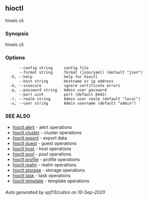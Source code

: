 ## hioctl

hiveio cli

### Synopsis

hiveio cli

### Options

```
      --config string     config file
      --format string     format (json/yaml) (default "json")
  -h, --help              help for hioctl
      --host string       Hostname or ip address
  -k, --insecure          ignore certificate errors
  -p, --password string   Admin user password
      --port uint         port (default 8443)
  -r, --realm string      Admin user realm (default "local")
  -u, --user string       Admin username (default "admin")
```

### SEE ALSO

* [hioctl alert](hioctl_alert.md)	 - alert operations
* [hioctl cluster](hioctl_cluster.md)	 - cluster operations
* [hioctl export](hioctl_export.md)	 - export data
* [hioctl guest](hioctl_guest.md)	 - guest operations
* [hioctl host](hioctl_host.md)	 - host operations
* [hioctl pool](hioctl_pool.md)	 - pool operations
* [hioctl profile](hioctl_profile.md)	 - profile operations
* [hioctl realm](hioctl_realm.md)	 - realm operations
* [hioctl storage](hioctl_storage.md)	 - storage operations
* [hioctl task](hioctl_task.md)	 - task operations
* [hioctl template](hioctl_template.md)	 - template operations

###### Auto generated by spf13/cobra on 10-Sep-2020
